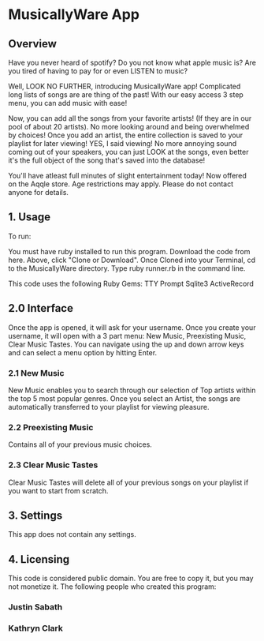 # MusicallyWare App


## Overview

Have you never heard of spotify? Do you not know what apple music is? Are you tired of having to pay for or even LISTEN to music?

Well, LOOK NO FURTHER, introducing MusicallyWare app! Complicated long lists of songs are are thing of the past! With our easy access 3 step menu, you can add music with ease!

Now, you can add all the songs from your favorite artists! (If they are in our pool of about 20 artists). No more looking around and being overwhelmed by choices! Once you add an artist, the entire collection is saved to your playlist for later viewing! YES, I said viewing! No more annoying sound coming out of your speakers, you can just LOOK at the songs, even better it's the full object of the song that's saved into the database!

You'll have atleast full minutes of slight entertainment today! Now offered on the Aqqle store. Age restrictions may apply. Please do not contact anyone for details.

## 1. Usage

   To run:

   You must have ruby installed to run this program.
   Download the code from here. Above, click "Clone or Download".
   Once Cloned into your Terminal, cd to the MusicallyWare directory.
   Type ruby runner.rb in the command line.
 
   This code uses the following Ruby Gems:
   TTY Prompt
   Sqlite3
   ActiveRecord
 
## 2.0 Interface

   Once the app is opened, it will ask for your username. Once you create your username, it will open with a 3 part menu:      New Music, Preexisting Music, Clear Music Tastes. You can navigate using the up and down arrow keys and can select a menu    option by hitting Enter. 

   ### 2.1 New Music

   New Music enables you to search through our selection of Top artists within the top 5 most popular genres. Once you          select an Artist, the songs are automatically transferred to your playlist for viewing pleasure. 

   ### 2.2 Preexisting Music

   Contains all of your previous music choices.

   ### 2.3 Clear Music Tastes

   Clear Music Tastes will delete all of your previous songs on your playlist if you want to start from scratch.

## 3. Settings 

   This app does not contain any settings.

## 4. Licensing

   This code is considered public domain. You are free to copy it, but you may not monetize it. 
   The following people who created this program:

  ### Justin Sabath
  ### Kathryn Clark


 
 



